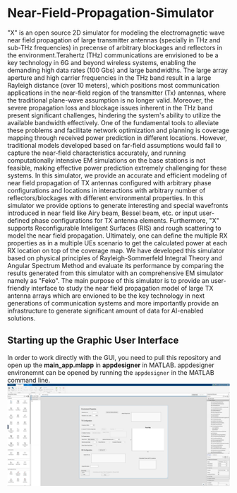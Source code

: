 # Near-Field-Propagation-Simulator
"X" is an open source 2D simulator for modeling the electromagnetic wave near field propagation of large transmitter antennas (specially in THz and sub-THz frequencies) in precense of arbitrary blockages and reflectors in the environment.Terahertz (THz) communications are envisioned to be a key technology in 6G and beyond wireless systems, enabling the demanding high data rates (100 Gbs) and large bandwidths. The large array aperture and high carrier frequencies in the THz band result in a large Rayleigh distance (over 10 meters), which positions most communication applications in the near-field region of the transmitter (Tx) antennas, where the traditional plane-wave assumption is no longer valid. Moreover, the severe propagation loss and blockage issues inherent in the THz band present significant challenges, hindering the system's ability to utilize the available bandwidth effectively. One of the fundamental tools to alleviate these problems and facilitate network optimization and planning is coverage mapping through received power prediction in different locations. However, traditional models developed based on far-field assumptions would fail to capture the near-field characteristics accurately, and running computationally intensive EM simulations on the base stations is not feasible, making effective power prediction extremely challenging for these systems. In this simulator, we provide an accurate and efficient modeling of near field propagation of TX antennas configured with arbitrary phase configurations and locations in interactions with arbitrary number of reflectors/blockages with different environmental properties. In this simulator we provide options to generate interesting and special wavefronts introduced in near field like Airy beam, Bessel beam, etc. or input user-defined phase configurations for TX antenna elements. Furthermore, "X" supports Reconfigurable Inteligent Surfaces (RIS) and rough scattering to model the near field propagation. Ultimately, one can define the multiple RX properties as in a multiple UEs scenario to get the calculated power at each RX location on top of the coverage map. We have developed this simulator based on physical principles of Rayleigh-Sommerfeld Integral Theory and Angular Spectrum Method and evaluate its performance by comparing the results generated from this simulator with an comprehensive EM simulator namely as "Feko". The main purpose of this simulator is to provide an user-friendly interface to study the near field propagation model of large TX antenna arrays which are envioned to be the key technology in next generations of communication systems and more importantly provide an infrastructure to generate significant amount of data for AI-enabled solutions. 

## Starting up the Graphic User Interface
In order to work directly with the GUI, you need to pull this repository and open up the 	**main_app.mlapp** in **appdesigner** in MATLAB. appdesigner environemnt can be opened by running the `appdesigner` in the MATLAB command line.
![Alt text](startingup.png)
